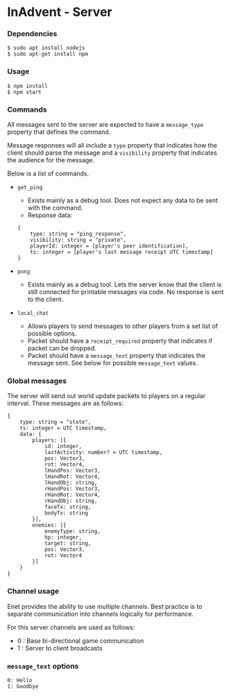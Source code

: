 # InAdvent - Server

### Dependencies
```
$ sudo apt install nodejs
$ sudo apt-get install npm
```
### Usage
```
$ npm install
$ npm start
```

### Commands

All messages sent to the server are expected to have a `message_type` property that defines the command.

Message responses will all include a `type` property that indicates how the client should parse the message and a `visibility` property that indicates the audience for the message.

Below is a list of commands.

* `get_ping`
    - Exists mainly as a debug tool. Does not expect any data to be sent with the command.
    - Response data:
    ```
    {
        type: string = "ping_response",
        visibility: string = "private",
        playerId: integer = [player's peer identification],
        ts: integer = [player's last message receipt UTC timestamp]
    }
    ```

* `pong`
    - Exists mainly as a debug tool. Lets the server know that the client is still connected for printable messages via code. No response is sent to the client.

* `local_chat`
    - Allows players to send messages to other players from a set list of possible options.
    - Packet should have a `receipt_required` property that indicates if packet can be dropped.
    - Packet should have a `message_text` property that indicates the message sent. See below for possible `message_text` values.
            

### Global messages

The server will send out world update packets to players on a regular interval. These messages are as follows:

```
{
    type: string = "state",
    ts: integer = UTC timestamp,
    data: {
        players: [{
            id: integer,
            lastActivity: number? = UTC timestamp,
            pos: Vector3,
            rot: Vector4,
            lHandPos: Vector3,
            lHandRot: Vector4,
            lHandObj: string,
            rHandPos: Vector3,
            rHandRot: Vector4,
            rHandObj: string,
            faceTx: string,
            bodyTx: string
        }],
        enemies: [{
            enemyType: string,
            hp: integer,
            target: string,
            pos: Vector3,
            rot: Vector4
        }]
    }
}
```

### Channel usage

Enet provides the ability to use multiple channels. Best practice is to separate communication into channels logically for performance.

For this server channels are used as follows:

* 0 : Base bi-directional game communication
* 1 : Server to client broadcasts 


### `message_text` options
```
0: Hello
1: Goodbye
```

